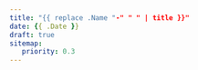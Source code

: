 ```yaml
---
title: "{{ replace .Name "-" " " | title }}"
date: {{ .Date }}
draft: true
sitemap:
   priority: 0.3
---
```

